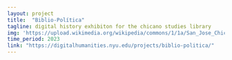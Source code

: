 ```yaml
---
layout: project
title:  "Biblio-Política"
tagline: digital history exhibiton for the chicano studies library 
img: 'https://upload.wikimedia.org/wikipedia/commons/1/1a/San_Jose_Chicano_Rights_Marches_California003.jpg'
time_period: 2023
link: "https://digitalhumanities.nyu.edu/projects/biblio-politica/"
---
```

